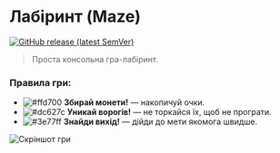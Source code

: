 # Лабіринт (Maze)

[![GitHub release (latest SemVer)](https://img.shields.io/github/v/release/sunmeat/maze)](https://github.com/sunmeat/maze/releases/latest)

> Проста консольна гра-лабіринт.

### Правила гри:
- ![#ffd700](https://via.placeholder.com/15/ffd700/ffd700?text=+) **Збирай монети!** — накопичуй очки.
- ![#dc627c](https://via.placeholder.com/15/dc627c/dc627c?text=+) **Уникай ворогів!** — не торкайся їх, щоб не програти.
- ![#3e77ff](https://via.placeholder.com/15/3e77ff/3e77ff?text=+) **Знайди вихід!** — дійди до мети якомога швидше.

![Скріншот гри](https://github.com/sunmeat/maze/blob/master/photo_2021-09-18_21-04-13.jpg?raw=true)
